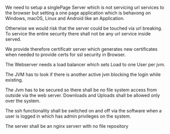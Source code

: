 We need to setup a singlePage Server which is not servicing url services to the browser but setting a one page application which is behavong on Windows, macOS, Linux and Android like an Application.

Otherwise we would risk that the server could be touched via url breaking. To service the entire security there shall not be any url service inside served.

We provide therefore  certificatr server which generates new certificates when needed to provide certs for ssl security in Browser.

The Webserver needs a load balancer which sets Load to one User per jvm.

The JVM has to look if there is another active jvm blocking the login while existing.

The Jvm has to be secured so there shall be no file system access from outside via the web server. Downloads and Uploads shall be allowed only over the system.

The ssh functionality shall be switched on and off via the software when a user is logged in which has admin privileges on the system.

The server shall be an nginx serverr with no file repository
